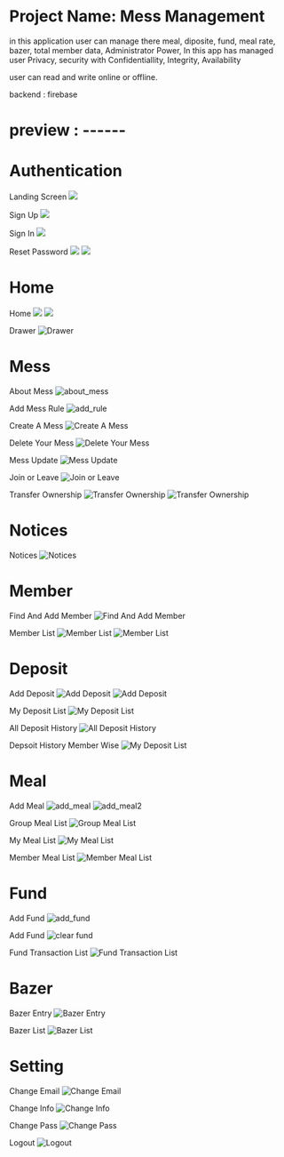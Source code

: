 # Project Name: Mess Management

in this application user can manage there meal, diposite, fund, meal rate, bazer, total member data, Administrator Power,
In this app has managed user Privacy, security with Confidentiallity, Integrity, Availability

user can read and write online or offline.

backend : firebase



# preview : ------


# Authentication 

Landing Screen
![](ss/authentication/landing.png)


Sign Up
![](ss/authentication/signup.png)


Sign In
![](ss/authentication/signin.png)


Reset Password
![](ss/authentication/reset_pass.png)
![](ss/authentication/reset2.png)




# Home 

Home
![](ss/home/home1.png)
![](ss/home/home2.png)


Drawer 
![Drawer](ss/home/drawer.jpeg)



# Mess

About Mess
![about_mess](ss/mess/about_mess.jpg)


Add Mess Rule
![add_rule](ss/mess/add_rule.png)


Create A Mess
![Create A Mess](ss/mess/create_mess.png)


Delete Your Mess
![Delete Your Mess](ss/mess/delete_mess.png)

Mess Update
![Mess Update](ss/mess/update_mess.png)


Join or Leave
![Join or Leave](ss/mess/join_leave.png)


Transfer Ownership
![Transfer Ownership](ss/mess/transfer_ownership.png)
![Transfer Ownership](ss/mess/transfer_ownership1.png)



# Notices 

Notices
![Notices](ss/notices.jpg)



# Member 

Find And Add Member
![Find And Add Member](ss/member/find_member.png)


Member List
![Member List](ss/member/member1.jpeg)
![Member List](ss/member/member2.png)



# Deposit 


Add Deposit 
![Add Deposit](ss/deposit/deposit_entry2.jpg)
![Add Deposit](ss/deposit/deposit_entry.png)



My Deposit List
![My Deposit List](ss/deposit/myDeposit.jpg)


All Deposit History
![All Deposit History](ss/deposit/AllDepositTnx.jpg)


Depsoit History Member Wise
![My Deposit List](ss/deposit/memberWise.jpg)


# Meal 

Add Meal
![add_meal](ss/meal/add_meal.png)
![add_meal2](ss/meal/add_meal2.png)


Group Meal List 
![Group Meal List 
](ss/meal/group_meal_list.png)


My Meal List
![My Meal List](ss/meal/my_meal_list.png)


Member Meal List 
![Member Meal List](ss/meal/member_meal_list.png)



# Fund 

Add Fund
![add_fund](ss/fund/add_fund.jpg)


Add Fund
![clear fund](ss/fund/clear_fund.jpg)



Fund Transaction List
![Fund Transaction List](ss/fund/fundTnxList.jpg)



# Bazer 

Bazer Entry
![Bazer Entry](ss/bazer/bazer_entry.png)

Bazer List
![Bazer List](ss/bazer/bazer_list.png)



# Setting 

Change Email
![Change Email](ss/setting/change_email.png)


Change Info
![Change Info](ss/setting/change_info.png)


Change Pass
![Change Pass](ss/setting/change_pass.png)


Logout
![Logout](ss/setting/logout.png)

